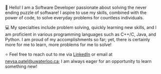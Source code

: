 👋 Hello! I am a Software Developer passionate about solving the never ending puzzle of software! I aspire to use my skills, combined with the power of code, to solve everyday problems for countless individuals.

💻 My specialties include problem solving, quickly learning new skills, and I am proficient in various programming languages such as C++/C, Java, and Python. I am proud of my accomplishments so far; yet, there is certainly more for me to learn, more problems for me to solve!

⭐️ Feel free to reach out to me via [LinkedIn](https://ca.linkedin.com/in/neysapatel) or email at neysa.patel@uwaterloo.ca; I am always eager for an opportunity to learn something new!
